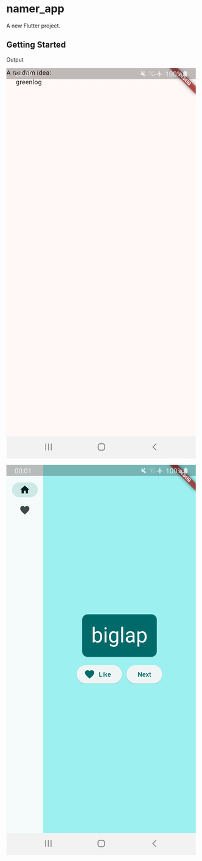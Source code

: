 # namer_app

A new Flutter project.

## Getting Started

Output

![output](./images/01.jpg)

![output](./images/02.jpg)
